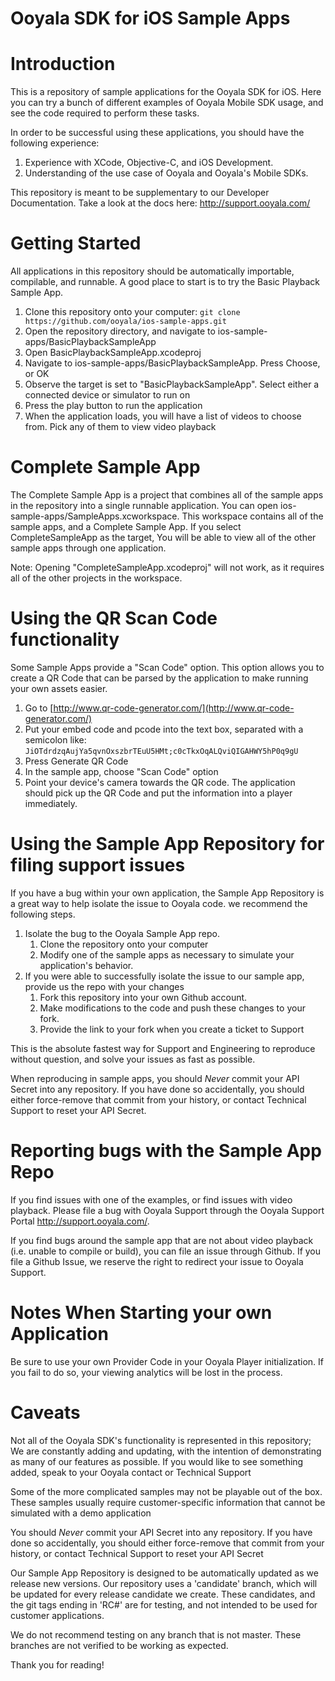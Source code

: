 Ooyala SDK for iOS Sample Apps
==================================

# Introduction

This is a repository of sample applications for the Ooyala SDK for iOS. Here you can try a bunch of different examples of Ooyala Mobile SDK usage, and see the code required to perform these tasks.  

In order to be successful using these applications, you should have the following experience:

1. Experience with XCode, Objective-C, and iOS Development.
2. Understanding of the use case of Ooyala and Ooyala's Mobile SDKs. 

This repository is meant to be supplementary to our Developer Documentation.  Take a look at the docs here: http://support.ooyala.com/

# Getting Started

All applications in this repository should be automatically importable, compilable, and runnable.  A good place to start is to try the Basic Playback Sample App.

1. Clone this repository onto your computer: `git clone https://github.com/ooyala/ios-sample-apps.git`
1. Open the repository directory, and navigate to ios-sample-apps/BasicPlaybackSampleApp
1. Open BasicPlaybackSampleApp.xcodeproj
1. Navigate to ios-sample-apps/BasicPlaybackSampleApp. Press Choose, or OK
1. Observe the target is set to "BasicPlaybackSampleApp". Select either a connected device or simulator to run on
1. Press the play button to run the application
1. When the application loads, you will have a list of videos to choose from.  Pick any of them to view video playback

# Complete Sample App

The Complete Sample App is a project that combines all of the sample apps in the repository into a single runnable application.  You can open ios-sample-apps/SampleApps.xcworkspace.  This workspace contains all of the sample apps, and a Complete Sample App.  If you select CompleteSampleApp as the target, You will be able to view all of the other sample apps through one application.

Note: Opening "CompleteSampleApp.xcodeproj" will not work, as it requires all of the other projects in the workspace.  


# Using the QR Scan Code functionality

Some Sample Apps provide a "Scan Code" option.  This option allows you to create a QR Code that can be parsed by the application to make running your own assets easier.

1. Go to [http://www.qr-code-generator.com/](http://www.qr-code-generator.com/)
1. Put your embed code and pcode into the text box, separated with a semicolon like: `JiOTdrdzqAujYa5qvnOxszbrTEuU5HMt;c0cTkxOqALQviQIGAHWY5hP0q9gU`
1. Press Generate QR Code
1. In the sample app, choose "Scan Code" option
1. Point your device's camera towards the QR code. The application should pick up the QR Code and put the information into a player immediately.

# Using the Sample App Repository for filing support issues

If you have a bug within your own application, the Sample App Repository is a great way to help isolate the issue to Ooyala code. we recommend the following steps.

1. Isolate the bug to the Ooyala Sample App repo.
    1. Clone the repository onto your computer
    1. Modify one of the sample apps as necessary to simulate your application's behavior.
1. If you were able to successfully isolate the issue to our sample app, provide us the repo with your changes
    1. Fork this repository into your own Github account.
    1. Make modifications to the code and push these changes to your fork.
    1. Provide the link to your fork when you create a ticket to Support

This is the absolute fastest way for Support and Engineering to reproduce without question, and solve your issues as fast as possible.
  
When reproducing in sample apps, you should *Never* commit your API Secret into any repository.  If you have done so accidentally, you should either force-remove that commit from your history, or contact Technical Support to reset your API Secret.

# Reporting bugs with the Sample App Repo

If you find issues with one of the examples, or find issues with video playback.  Please file a bug with Ooyala Support through the Ooyala Support Portal http://support.ooyala.com/.

If you find bugs around the sample app that are not about video playback (i.e. unable to compile or build), you can file an issue through Github. If you file a Github Issue, we reserve the right to redirect your issue to Ooyala Support.

# Notes When Starting your own Application

Be sure to use your own Provider Code in your Ooyala Player initialization.  If you fail to do so, your viewing analytics will be lost in the process. 

# Caveats

Not all of the Ooyala SDK's functionality is represented in this repository; We are constantly adding and updating, with the intention of demonstrating as many of our features as possible.  If you would like to see something added, speak to your Ooyala contact or Technical Support 

Some of the more complicated samples may not be playable out of the box. These samples usually require customer-specific information that cannot be simulated with a demo application

You should *Never* commit your API Secret into any repository.  If you have done so accidentally, you should either force-remove that commit from your history, or contact Technical Support to reset your API Secret

Our Sample App Repository is designed to be automatically updated as we release new versions.  Our repository uses a 'candidate' branch, which will be updated for every release candidate we create.  These candidates, and the git tags ending in 'RC#' are for testing, and not intended to be used for customer applications.  

We do not recommend testing on any branch that is not master. These branches are not verified to be working as expected.  

Thank you for reading!

